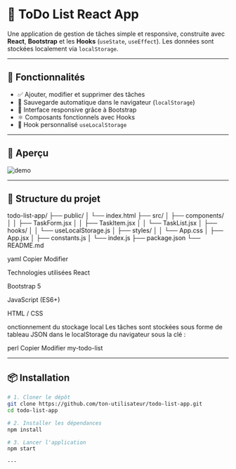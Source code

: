 # 📝 ToDo List React App

Une application de gestion de tâches simple et responsive, construite avec **React**, **Bootstrap** et les **Hooks** (`useState`, `useEffect`). Les données sont stockées localement via `localStorage`.

---

## 🚀 Fonctionnalités

- ✅ Ajouter, modifier et supprimer des tâches
- 💾 Sauvegarde automatique dans le navigateur (`localStorage`)
- 📱 Interface responsive grâce à Bootstrap
- ⚛️ Composants fonctionnels avec Hooks
- 🧠 Hook personnalisé `useLocalStorage`

---

## 📸 Aperçu

![demo](https://via.placeholder.com/600x300.png?text=Demo+ToDo+App)

---

## 🧱 Structure du projet

todo-list-app/
├── public/
│ └── index.html
├── src/
│ ├── components/
│ │ ├── TaskForm.jsx
│ │ ├── TaskItem.jsx
│ │ └── TaskList.jsx
│ ├── hooks/
│ │ └── useLocalStorage.js
│ ├── styles/
│ │ └── App.css
│ ├── App.jsx
│ ├── constants.js
│ └── index.js
├── package.json
└── README.md

yaml
Copier
Modifier

Technologies utilisées
React

Bootstrap 5

JavaScript (ES6+)

HTML / CSS

onctionnement du stockage local
Les tâches sont stockées sous forme de tableau JSON dans le localStorage du navigateur sous la clé :

perl
Copier
Modifier
my-todo-list

---

## 📦 Installation


```bash
# 1. Cloner le dépôt
git clone https://github.com/ton-utilisateur/todo-list-app.git
cd todo-list-app

# 2. Installer les dépendances
npm install

# 3. Lancer l'application
npm start

---
